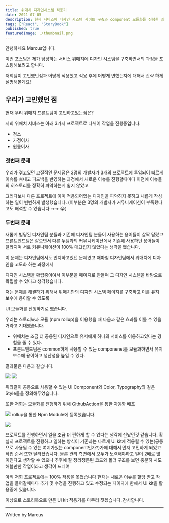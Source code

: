 ```yaml
---
title: 위매치 디자인시스템 적용기
date: 2021-07-05
description: 현재 서비스에 디자인 시스템 사이트 구축과 component 모듈화를 진행한 과정을 설명합니다.
tags: ["React", "StoryBook"]
published: true
featuredImage: ./thumbnail.png
---
```


안녕하세요 Marcus입니다.

이번 포스팅은 제가 담당하는 서비스 위매치에 디자인 시스템을 구축하면서의 과정을 포스팅해보려고 합니다.

저희팀이 고민했던점과 어떻게 적용했고 적용 후에 어떻게 변했는지에 대해서 간략 하게 설명해볼게요!

## 우리가 고민했던 점

현재 우리 위매치 프론트팀이 고민하고있는점은?

저희 위매치 서비스는 아래 3가지 프로젝트로 나뉘어 작업을 진행중입니다.

- 청소
- 가정이사
- 원룸이사

### 첫번째 문제

우리가 겪고있던 고질적인 문제점은 3명의 개발자가 3개의 프로젝트에 투입되어 빠르게 이슈를 쳐내고 피드백을 반영하는 과정에서 새로운 이슈를 진행할때마다 이전에 이슈들의 히스토리를 정확히 파악하는게 쉽지 않았고

그러다보니 다른 프로젝트에 이미 적용되어있는 디자인을 파악하지 못하고 새롭게 작성하는 일이 빈번하게 발생했습니다. (이부분은 3명의 개발자가 커뮤니케이션이 부족했다고도 해석할 수 있습니다 ㅠㅠ 😭)

### 두번째 문제

새롭게 빌딩된 디자인팀 분들과 기존에 디자인팀 분들이 사용하는 용어들이 살짝 달랐고 프론트엔드팀은 같으면서 다른 두팀과의 커뮤니케이션에서 기존에 사용하던 용어들이 달라지며 서로 커뮤니케이션이 100% 매끄럽지 않았다는 생각을 했습니다.

이 문제는 디자인팀에서도 인지하고있던 문제였고 때마침 디자인팀에서 위매치에 디자인을 고도화 하는 과정에서

디자인 시스템을 확립중이여서 이부분을 페이지로 만들며 그 디자인 시스템을 바탕으로 확립할 수 있다고 생각했습니다.

저는 문제를 해결하기 위해서 위매치만의 디자인 시스템 페이지를 구축하고 이를 유지 보수에 용이할 수 있도록

UI 모듈화를 진행하기로 했습니다.

우리는 스토리북과 모듈 (npm rollup)을 이용했을 때 다음과 같은 효과를 이룰 수 있을거라고 기대했습니다.

- 위매치는 조금 더 공용된 디자인으로 유저에게 하나의 서비스를 이용하고있다는 경험을 줄 수 있다.
- 프론트엔드팀은 common하게 사용할 수 있는 componenet를 모듈화하면서 유지보수에 용이하고 생산성을 높일 수 있다.

결과물은 다음과 같습니다.

![](https://marcus-log.s3.ap-northeast-2.amazonaws.com/storybook/blog1.png)
![](https://marcus-log.s3.ap-northeast-2.amazonaws.com/storybook/blog2.png)

위와같이 공통으로 사용할 수 있는 UI Component와 Color, Typography와 같은 Style들을 정의해두었습니다.

또한 저희는 모듈화를 진행하기 위해 GithubAction을 통한 자동화 배포

![](https://marcus-log.s3.ap-northeast-2.amazonaws.com/storybook/github_action.png)
rollup을 통한 Npm Module에 등록했습니다.

![](https://marcus-log.s3.ap-northeast-2.amazonaws.com/storybook/npm_module.png)

프로젝트를 진행하면서 일을 조금 더 편하게 할 수 있다는 생각에 신났던것 같습니다.
확실히 프로젝트를 진행하고 일하는 방식이 기존과는 다르게 Ui kit에 적용될 수 있는(공통으로 사용될 수 있는 여지가있는 component인가?)가에 대해서 먼저 고민하게 되었고
작업 순서 또한 달라졌습니다. 물론 관리 측면에서 모두가 노력해야하고 일이 2배로 많이진다고 생각할 수 있으나 추후에 잘 정리정돈된 코드와 폴더 구조를 보면 충분히 시도해볼만한 작업이라고 생각이 드네여

아직 저희 프로젝트에는 100% 적용을 못했습니다 현재는 새로운 이슈를 할당 받고 작업을 들어갈때마다 추가 및 수정을 진행하고 있고
수정되는 페이지에 한해서 Ui kit을 활용중에 있습니다.

이상으로 스토리북으로 만든 Ui kit 적용기를 마무리 짓겠습니다. 감사합니다.

---
Written by Marcus